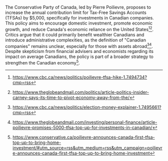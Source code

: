The Conservative Party of Canada, led by Pierre Poilievre, proposes to increase the annual contribution limit for Tax-Free Savings Accounts (TFSAs) by $5,000, specifically for investments in Canadian companies. This policy aims to encourage domestic investment, promote economic growth, and reduce Canada's economic reliance on the United States[^1][^2]. Critics argue that it could primarily benefit wealthier Canadians and introduce administrative complexities, as the definition of "Canadian companies" remains unclear, especially for those with assets abroad[^3][^4]. Despite skepticism from financial advisers and economists regarding its impact on average Canadians, the policy is part of a broader strategy to strengthen the Canadian economy[^5].

[^1]: https://www.cbc.ca/news/politics/poilievre-tfsa-hike-1.7494734?cmp=rss
[^2]: https://www.theglobeandmail.com/politics/article-politics-insider-carney-says-its-time-to-pivot-economy-away-from-the/
[^3]: https://www.cbc.ca/news/politics/election-money-explainer-1.7495661?cmp=rss
[^4]: https://www.theglobeandmail.com/investing/personal-finance/article-poilievre-promises-5000-tfsa-top-up-for-investments-in-canadian/
[^5]: https://www.conservative.ca/poilievre-announces-canada-first-tfsa-top-up-to-bring-home-investment/#utm_source=rss&utm_medium=rss&utm_campaign=poilievre-announces-canada-first-tfsa-top-up-to-bring-home-investment
